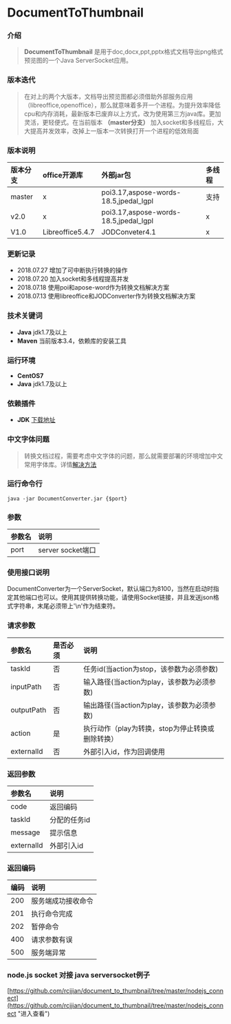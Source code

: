 # DocumentToThumbnail  #

### 介绍 ###
>**DocumentToThumbnail** 是用于doc,docx,ppt,pptx格式文档导出png格式预览图的一个Java ServerSocket应用。

### 版本迭代 ###
>在对上的两个大版本，文档导出预览图都必须借助外部服务应用（libreoffice,openoffice），那么就意味着多开一个进程。为提升效率降低cpu和内存消耗，最新版本已废弃以上方式，改为使用第三方java库。更加灵活，更轻便式。在当前版本 **（master分支）** 加入socket和多线程后，大大提高并发效率，改掉上一版本一次转换打开一个进程的低效局面

### 版本说明 ###
|版本分支|office开源库|外部jar包|多线程|
|:----|:---|:---|:---|
|master | x  | poi3.17,aspose-words-18.5,jpedal_lgpl |支持|
|v2.0 | x  | poi3.17,aspose-words-18.5,jpedal_lgpl |x|
|V1.0 |Libreoffice5.4.7  |JODConveter4.1|x|

### 更新记录 ###
- 2018.07.27 增加了可中断执行转换的操作
- 2018.07.20 加入socket和多线程提高并发
- 2018.07.18 使用poi和apose-word作为转换文档解决方案
- 2018.07.13 使用libreoffice和JODConverter作为转换文档解决方案

### 技术关键词 ###
- **Java** jdk1.7及以上
- **Maven** 当前版本3.4，依赖库的安装工具

### 运行环境 ###
- **CentOS7** 
- **Java** jdk1.7及以上

### 依赖插件  ###
- **JDK** [下载地址](http://www.oracle.com/technetwork/java/javase/downloads/index.html "下载地址")

### 中文字体问题 ###
>转换文档过程，需要考虑中文字体的问题，那么就需要部署的环境增加中文常用字体库。详情[解决方法](https://blog.csdn.net/wlwlwlwl015/article/details/51482065 "解决方法")

### 运行命令行 ###
    java -jar DocumentConverter.jar {$port}
    
### 参数 ###
|参数名|说明|
|:----|:---|
|port |server socket端口 |

### 使用接口说明 ###
DocumentConverter为一个ServerSocket，默认端口为8100，当然在启动时指定其他端口也可以。使用其提供转换功能，请使用Socket链接，并且发送json格式字符串，末尾必须带上'\n'作为结束符。

### 请求参数 ###
|参数名|是否必须|说明|
|:----|:---|:---|
|taskId | 否|任务id(当action为stop，该参数为必须参数)|
|inputPath |否| 输入路径(当action为play，该参数为必须参数) |
|outputPath |否| 输出路径(当action为play，该参数为必须参数)|
|action |是| 执行动作（play为转换，stop为停止转换或删除转换） |
|externalId |否| 外部引入id，作为回调使用 |

### 返回参数 ###
|参数名|说明|
|:----|:---|
|code | 返回编码|
|taskId | 分配的任务id |
|message | 提示信息 |
|externalId | 外部引入id |

### 返回编码 ###
|编码|说明|
|:----|:---|
|200 | 服务端成功接收命令|
|201 | 执行命令完成 |
|202 | 暂停命令 |
|400 | 请求参数有误 |
|500 | 服务端异常 |

### node.js socket 对接 java serversocket例子 ###
[https://github.com/rcjjian/document_to_thumbnail/tree/master/nodejs_connect](https://github.com/rcjjian/document_to_thumbnail/tree/master/nodejs_connect "进入查看")
